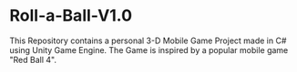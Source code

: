 # Roll-a-Ball-V1.0
 This Repository contains a personal 3-D Mobile Game Project made in C# using Unity Game Engine. The Game is inspired by a popular mobile game "Red Ball 4".
